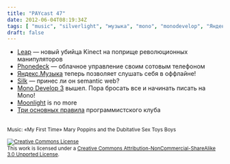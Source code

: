 ```yaml
---
title: "PAYcast 47"
date: 2012-06-04T08:19:34Z
tags: [ "music", "silverlight", "музыка", "mono", "monodevelop", "Яндекс", "leap", "yandex", "gadgets", "программирование", "programming", "phonedeck", "PAYcast", "semantic web", "moonlight", "silk" ]
draft: false
---
```

<ul>
<li><a href="http://www.iphones.ru/iNotes/222570" target="_blank">Leap</a> &#8212; новый убийца Kinect на поприще революционных манипуляторов</li>
<li><a href="http://techcrunch.com/2012/04/03/phonedeck-lets-you-control-your-cellphone-via-the-cloud/" target="_blank">Phonedeck</a> &#8212; облачное управление своим сотовым телефоном</li>
<li><a href="http://mobile.yandex.ru/promo/music/" target="_blank">Яндекс.Музыка</a> теперь позволяет слушать себя в оффлайне!</li>
<li><a href="http://gigaom.com/europe/meet-silk-the-semantic-web-for-the-rest-of-us/" target="_blank">Silk</a> &#8212; принес ли он semantic web?</li>
<li><a href="http://habrahabr.ru/post/143861/#habracut" target="_blank">Mono Develop 3</a> вышел. Пора бросать все и начинать писать на Mono!</li>
<li><a href="http://www.zdnet.com/blog/microsoft/xamarin-abandons-its-silverlight-for-linux-technology/12797" target="_blank">Moonlight</a> is no more</li>
<li><a href="http://net.tutsplus.com/tutorials/tools-and-tips/3-key-software-principles-you-must-understand/" target="_blank">Три основных правила</a> программистского клуба</li>
</ul>
<p><span id="more-591"></span><br />
<small>Music: &#171;My First Time&#187; Mary Poppins and the Dubitative Sex Toys Boys</small></p>
<p><small><a rel="license" href="http://creativecommons.org/licenses/by-nc-sa/3.0/"><img alt="Creative Commons License" style="border-width:0" src="http://i.creativecommons.org/l/by-nc-sa/3.0/80x15.png" /></a><br />This work is licensed under a <a rel="license" href="http://creativecommons.org/licenses/by-nc-sa/3.0/">Creative Commons Attribution-NonCommercial-ShareAlike 3.0 Unported License</a>.</small></p>

     